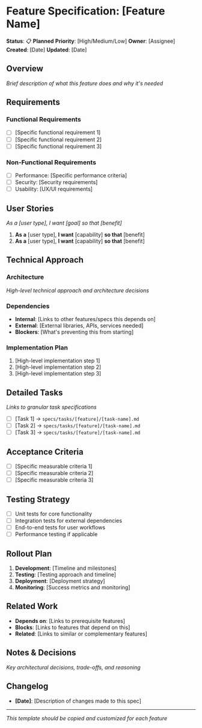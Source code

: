 # Feature Specification: [Feature Name]

**Status**: 📋 **Planned**
**Priority**: [High/Medium/Low]
**Owner**: [Assignee]
**Created**: [Date]
**Updated**: [Date]

## Overview

_Brief description of what this feature does and why it's needed_

## Requirements

### Functional Requirements

- [ ] [Specific functional requirement 1]
- [ ] [Specific functional requirement 2]
- [ ] [Specific functional requirement 3]

### Non-Functional Requirements

- [ ] Performance: [Specific performance criteria]
- [ ] Security: [Security requirements]
- [ ] Usability: [UX/UI requirements]

## User Stories

_As a [user type], I want [goal] so that [benefit]_

1. **As a** [user type], **I want** [capability] **so that** [benefit]
2. **As a** [user type], **I want** [capability] **so that** [benefit]

## Technical Approach

### Architecture

_High-level technical approach and architecture decisions_

### Dependencies

- **Internal**: [Links to other features/specs this depends on]
- **External**: [External libraries, APIs, services needed]
- **Blockers**: [What's preventing this from starting]

### Implementation Plan

1. [High-level implementation step 1]
2. [High-level implementation step 2]
3. [High-level implementation step 3]

## Detailed Tasks

_Links to granular task specifications_

- [ ] [Task 1] → `specs/tasks/[feature]/[task-name].md`
- [ ] [Task 2] → `specs/tasks/[feature]/[task-name].md`
- [ ] [Task 3] → `specs/tasks/[feature]/[task-name].md`

## Acceptance Criteria

- [ ] [Specific measurable criteria 1]
- [ ] [Specific measurable criteria 2]
- [ ] [Specific measurable criteria 3]

## Testing Strategy

- [ ] Unit tests for core functionality
- [ ] Integration tests for external dependencies
- [ ] End-to-end tests for user workflows
- [ ] Performance testing if applicable

## Rollout Plan

1. **Development**: [Timeline and milestones]
2. **Testing**: [Testing approach and timeline]
3. **Deployment**: [Deployment strategy]
4. **Monitoring**: [Success metrics and monitoring]

## Related Work

- **Depends on**: [Links to prerequisite features]
- **Blocks**: [Links to features that depend on this]
- **Related**: [Links to similar or complementary features]

## Notes & Decisions

_Key architectural decisions, trade-offs, and reasoning_

## Changelog

- **[Date]**: [Description of changes made to this spec]

---

_This template should be copied and customized for each feature_

